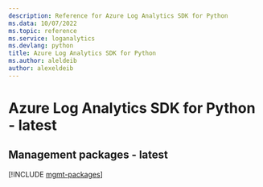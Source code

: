 ```yaml
---
description: Reference for Azure Log Analytics SDK for Python
ms.data: 10/07/2022
ms.topic: reference
ms.service: loganalytics
ms.devlang: python
title: Azure Log Analytics SDK for Python
ms.author: aleldeib
author: alexeldeib
---
```

# Azure Log Analytics SDK for Python - latest

## Management packages - latest
[!INCLUDE [mgmt-packages](log-analytics-mgmt-index.md)]
